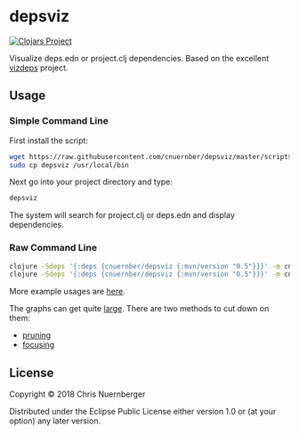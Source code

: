 # depsviz

[![Clojars Project](https://img.shields.io/clojars/v/cnuernber/depsviz.svg)](https://clojars.org/cnuernber/depsviz)

Visualize deps.edn or project.clj dependencies.  Based on the excellent [vizdeps](https://github.com/clj-commons/vizdeps/) project.


## Usage


### Simple Command Line

First install the script:

```bash
wget https://raw.githubusercontent.com/cnuernber/depsviz/master/scripts/depsviz && \
sudo cp depsviz /usr/local/bin
```

Next go into your project directory and type:
```bash
depsviz
```

The system will search for project.clj or deps.edn and display dependencies.


### Raw Command Line

```bash
clojure -Sdeps '{:deps {cnuernber/depsviz {:mvn/version "0.5"}}}' -m cnuernber.depsviz -i test/data/deps.edn
clojure -Sdeps '{:deps {cnuernber/depsviz {:mvn/version "0.5"}}}' -m cnuernber.depsviz -i test/data/project.clj
```

More example usages are [here](scripts/build-docs.sh).

The graphs can get quite [large](docs/full-example.pdf).  There are two methods to cut down on them:

* [pruning](docs/prune-example.pdf)
* [focusing](docs/focus-example.pdf)

## License

Copyright © 2018 Chris Nuernberger

Distributed under the Eclipse Public License either version 1.0 or (at
your option) any later version.
